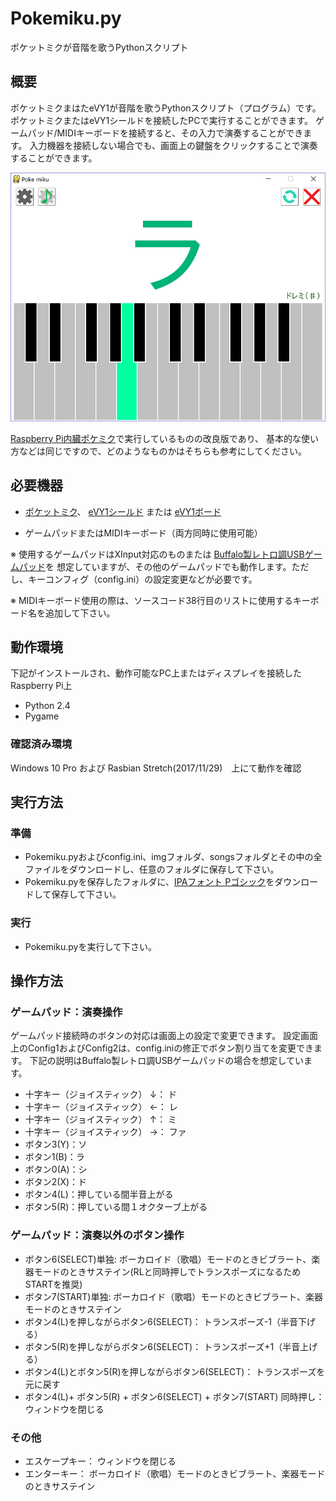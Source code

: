 Pokemiku.py
=========

ポケットミクが音階を歌うPythonスクリプト

## 概要

ポケットミクまはたeVY1が音階を歌うPythonスクリプト（プログラム）です。
ポケットミクまたはeVY1シールドを接続したPCで実行することができます。
ゲームパッド/MIDIキーボードを接続すると、その入力で演奏することができます。
入力機器を接続しない場合でも、画面上の鍵盤をクリックすることで演奏することができます。

![画面のスクリーンショット](img/PokemikuPy.png)

[Raspberry Pi内臓ポケミク](http://mashigure.blog.jp/archives/9299520.html)で実行しているものの改良版であり、
基本的な使い方などは同じですので、どのようなものかはそちらも参考にしてください。


## 必要機器

* [ポケットミク](http://www.otonanokagaku.net/nsx39/)、
[eVY1シールド](https://www.switch-science.com/catalog/1490/)
 または 
[eVY1ボード](https://www.switch-science.com/catalog/1489/)

* ゲームパッドまたはMIDIキーボード（両方同時に使用可能）

※ 使用するゲームパッドはXInput対応のものまたは
[Buffalo製レトロ調USBゲームパッド](http://buffalo.jp/product/input/gamepad/bsgp801/)を
想定していますが、その他のゲームパッドでも動作します。ただし、キーコンフィグ（config.ini）の設定変更などが必要です。

※ MIDIキーボード使用の際は、ソースコード38行目のリストに使用するキーボード名を追加して下さい。


## 動作環境

下記がインストールされ、動作可能なPC上またはディスプレイを接続したRaspberry Pi上

* Python 2.4
* Pygame


### 確認済み環境
Windows 10 Pro および Rasbian Stretch(2017/11/29)　上にて動作を確認


## 実行方法

### 準備
* Pokemiku.pyおよびconfig.ini、imgフォルダ、songsフォルダとその中の全ファイルをダウンロードし、任意のフォルダに保存して下さい。
* Pokemiku.pyを保存したフォルダに、[IPAフォント Pゴシック](http://forest.watch.impress.co.jp/library/software/ipafont/)をダウンロードして保存して下さい。

### 実行
* Pokemiku.pyを実行して下さい。

## 操作方法

### ゲームパッド：演奏操作
ゲームパッド接続時のボタンの対応は画面上の設定で変更できます。
設定画面上のConfig1およびConfig2は、config.iniの修正でボタン割り当てを変更できます。
下記の説明はBuffalo製レトロ調USBゲームパッドの場合を想定しています。

* 十字キー（ジョイスティック） ↓： ド 
* 十字キー（ジョイスティック） ←： レ
* 十字キー（ジョイスティック） ↑： ミ
* 十字キー（ジョイスティック） →： ファ
* ボタン3(Y)：ソ
* ボタン1(B)：ラ
* ボタン0(A)：シ
* ボタン2(X)：ド
* ボタン4(L)：押している間半音上がる
* ボタン5(R)：押している間１オクターブ上がる


### ゲームパッド：演奏以外のボタン操作

* ボタン6(SELECT)単独: ボーカロイド（歌唱）モードのときビブラート、楽器モードのときサステイン(RLと同時押しでトランスポーズになるためSTARTを推奨)
* ボタン7(START)単独: ボーカロイド（歌唱）モードのときビブラート、楽器モードのときサステイン
* ボタン4(L)を押しながらボタン6(SELECT)： トランスポーズ-1（半音下げる）
* ボタン5(R)を押しながらボタン6(SELECT)： トランスポーズ+1（半音上げる）
* ボタン4(L)とボタン5(R)を押しながらボタン6(SELECT)： トランスポーズを元に戻す
* ボタン4(L)+ ボタン5(R) + ボタン6(SELECT) + ボタン7(START) 同時押し： ウィンドウを閉じる


### その他

* エスケープキー： ウィンドウを閉じる
* エンターキー： ボーカロイド（歌唱）モードのときビブラート、楽器モードのときサステイン


